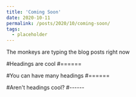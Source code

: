 ```yaml
---
title: 'Coming Soon'
date: 2020-10-11
permalink: /posts/2020/10/coming-soon/
tags:
  - placeholder
---
```


The monkeys are typing the blog posts right now

#Headings are cool
#======

#You can have many headings
#======

#Aren't headings cool?
#------
